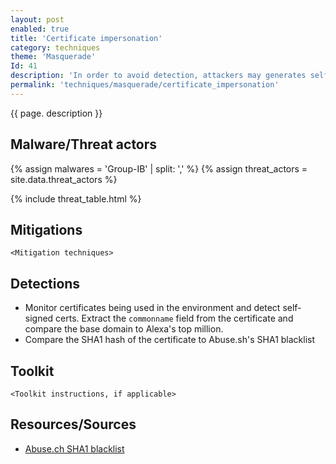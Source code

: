 ```yaml
---
layout: post
enabled: true
title: 'Certificate impersonation'
category: techniques
theme: 'Masquerade'
Id: 41
description: 'In order to avoid detection, attackers may generates self-signed SSL certificates before the attack, indicating the names of popular brands in the fields, instead of filling them out randomly.'
permalink: 'techniques/masquerade/certificate_impersonation'
---
```

{{ page. description }}

## Malware/Threat actors

<!-- Threat actors table -->
{% assign malwares = 'Group-IB' | split: ',' %}
{% assign threat_actors = site.data.threat_actors %}

{% include threat_table.html %}

## Mitigations

`<Mitigation techniques>`

## Detections

* Monitor certificates being used in the environment and detect self-signed certs. Extract the `commonname` field from the certificate and compare the base domain to Alexa's top million.
* Compare the SHA1 hash of the certificate to Abuse.sh's SHA1 blacklist

## Toolkit

`<Toolkit instructions, if applicable>`

## Resources/Sources

* [Abuse.ch SHA1 blacklist](https://sslbl.abuse.ch/blacklist/)
